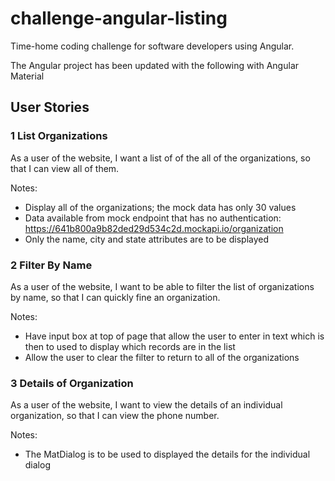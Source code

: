 # challenge-angular-listing
Time-home coding challenge for software developers using Angular.

The Angular project has been updated with the following with Angular Material


## User Stories
### 1 List Organizations
As a user of the website, I want a list of of the all of the organizations, so that I can view all of them.
  
Notes:
- Display all of the organizations; the mock data has only 30 values
- Data available from mock endpoint that has no authentication: https://641b800a9b82ded29d534c2d.mockapi.io/organization  
- Only the name, city and state attributes are to be displayed

### 2 Filter By Name
As a user of the website, I want to be able to filter the list of organizations by name, so that I can quickly fine an organization.
  
Notes:
- Have input box at top of page that allow the user to enter in text which is then to used to display which records are in the list
- Allow the user to clear the filter to return to all of the organizations

### 3 Details of Organization
As a user of the website, I want to view the details of an individual organization, so that I can view the phone number.

Notes:
- The MatDialog is to be used to displayed the details for the individual dialog
